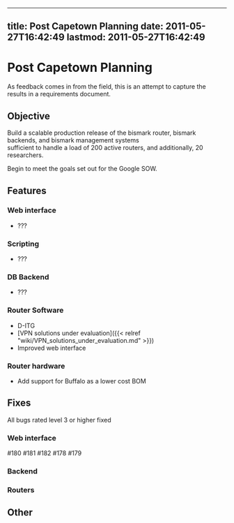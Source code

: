 
---
title: Post Capetown Planning
date: 2011-05-27T16:42:49
lastmod: 2011-05-27T16:42:49
---
Post Capetown Planning
======================

As feedback comes in from the field, this is an attempt to capture the
results in a requirements document.

Objective
---------

Build a scalable production release of the bismark router, bismark
backends, and bismark management systems\
sufficient to handle a load of 200 active routers, and additionally, 20
researchers.

Begin to meet the goals set out for the Google SOW.

Features
--------

### Web interface

-   ???

### Scripting

-   ???

### DB Backend

-   ???

### Router Software

-   D-ITG
-   [VPN solutions under evaluation]({{< relref "wiki/VPN_solutions_under_evaluation.md" >}})
-   Improved web interface

### Router hardware

-   Add support for Buffalo as a lower cost BOM

Fixes
-----

All bugs rated level 3 or higher fixed

### Web interface

\#180 \#181 \#182 \#178 \#179

### Backend

### Routers

Other
-----
